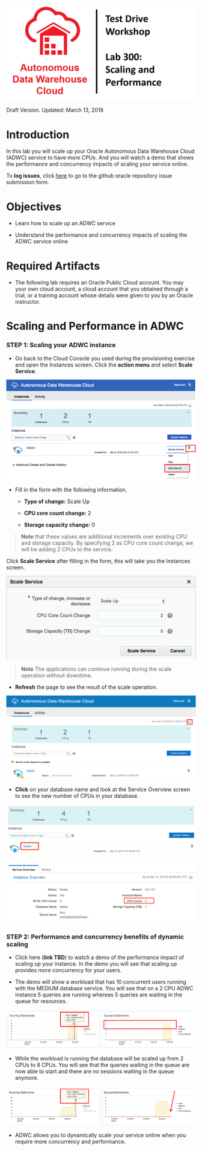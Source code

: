 ![](images/300/TITLE300.JPG)

Draft Version. Updated: March 13, 2018

# Introduction

In this lab you will scale up your Oracle Autonomous Data Warehouse Cloud (ADWC) service to have more CPUs. And you will watch a demo that shows the performance and concurrency impacts of scaling your service online.

To **log issues**, click [here](https://github.com/millerhoo/journey4-adwc/issues/new) to go to the github oracle repository issue submission form.

# Objectives

-   Learn how to scale up an ADWC service

-   Understand the performance and concurrency impacts of scaling the ADWC service online

# Required Artifacts

-   The following lab requires an Oracle Public Cloud account. You may your own cloud account, a cloud account that you obtained through a trial, or a training account whose details were given to you by an Oracle instructor.

# Scaling and Performance in ADWC


### STEP 1: Scaling your ADWC instance

-   Go back to the Cloud Console you used during the provisioning exercise and open the Instances screen. Click the **action menu** and select **Scale Service**.

![](./images/300/Picture300-2.png)

-   Fill in the form with the following information.

    -   **Type of change:** Scale Up

    -   **CPU core count change:** 2

    -   **Storage capacity change:** 0

> **Note** that these values are additional increments over existing CPU and storage capacity. By specifying 2 as CPU core count change, we will be adding 2 CPUs to the service.

Click **Scale Service** after filling in the form, this will take you the Instances screen.

![](./images/300/Picture300-3.png)

> **Note** The applications can continue running during the scale operation without downtime.

-   **Refresh** the page to see the result of the scale operation.

![](./images/300/Picture300-4.png)

-   **Click** on your database name and look at the Service Overview screen to see the new number of CPUs in your database.

![](./images/300/Picture300-5.png)

![](./images/300/Picture300-6.png)

### STEP 2: Performance and concurrency benefits of dynamic scaling

-   Click here (**link TBD**) to watch a demo of the performance impact of scaling up your instance. In the demo you will see that scaling up provides more concurrency for your users.

-   The demo will show a workload that has 10 concurrent users running with the MEDIUM database service. You will see that on a 2 CPU ADWC instance 5 queries are running whereas 5 queries are waiting in the queue for resources.

![](./images/300/Picture300-7.png)

-   While the workload is running the database will be scaled up from 2 CPUs to 8 CPUs. You will see that the queries waiting in the queue are now able to start and there are no sessions waiting in the queue anymore.

![](./images/300/Picture300-8.png)

-   ADWC allows you to dynamically scale your service online when you require more concurrency and performance.


